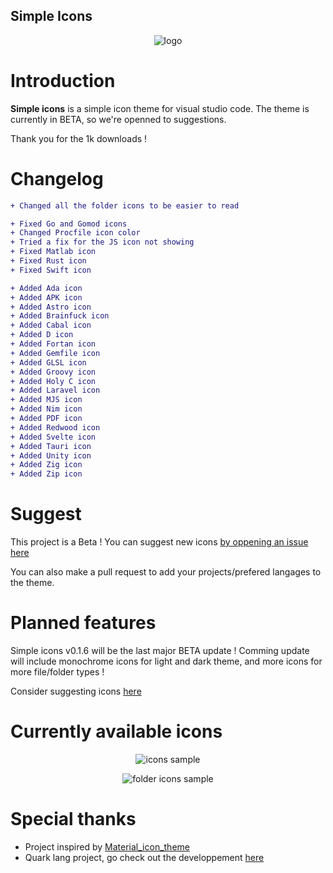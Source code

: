 
## Simple Icons

<p align="center"><img src="https://raw.githubusercontent.com/Comdec35000/Simple-Icons/master/LOGO.png" alt="logo"></p>

# Introduction
**Simple icons** is a simple icon theme for visual studio code. The theme is currently in BETA, so we're openned to suggestions.  

Thank you for the 1k downloads !


# Changelog
```diff
+ Changed all the folder icons to be easier to read

+ Fixed Go and Gomod icons
+ Changed Procfile icon color
+ Tried a fix for the JS icon not showing
+ Fixed Matlab icon
+ Fixed Rust icon
+ Fixed Swift icon

+ Added Ada icon
+ Added APK icon
+ Added Astro icon
+ Added Brainfuck icon
+ Added Cabal icon
+ Added D icon
+ Added Fortan icon
+ Added Gemfile icon
+ Added GLSL icon
+ Added Groovy icon
+ Added Holy C icon
+ Added Laravel icon
+ Added MJS icon
+ Added Nim icon
+ Added PDF icon
+ Added Redwood icon
+ Added Svelte icon
+ Added Tauri icon
+ Added Unity icon
+ Added Zig icon
+ Added Zip icon
```

# Suggest

This project is a Beta ! You can suggest new icons [by oppening an issue here](https://github.com/Comdec35000/Simple-Icons/issues/new)

You can also make a pull request to add your projects/prefered langages to the theme.


# Planned features

Simple icons v0.1.6 will be the last major BETA update ! Comming update will include monochrome icons for light and dark theme, and more icons for more file/folder types !

Consider suggesting icons [here](#Suggest)


# Currently available icons

<p align="center"><img src="https://raw.githubusercontent.com/Comdec35000/Simple-Icons/master/assets/sample.png" alt="icons sample"></p>

<p align="center"><img src="https://raw.githubusercontent.com/Comdec35000/Simple-Icons/master/assets/sample_folder.png" alt="folder icons sample"></p>


# Special thanks

- Project inspired by [Material_icon_theme](https://marketplace.visualstudio.com/items?itemName=PKief.material-icon-theme)
- Quark lang project, go check out the developpement [here](https://github.com/quark-lang/quark)